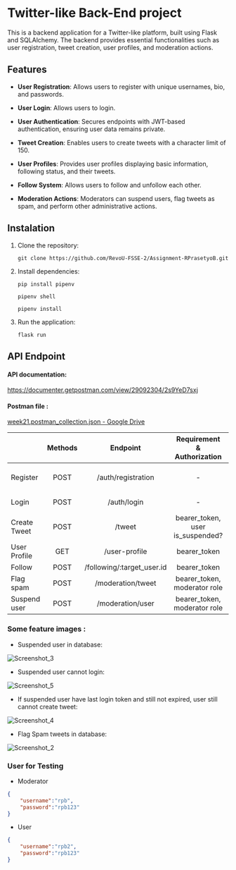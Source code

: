# Twitter-like Back-End project

This is a backend application for a Twitter-like platform, built using Flask and SQLAlchemy. The backend provides essential functionalities such as user registration, tweet creation, user profiles, and moderation actions.

## Features

- **User Registration**: Allows users to register with unique usernames, bio, and passwords.

- **User Login**: Allows users to login.

- **User Authentication**: Secures endpoints with JWT-based authentication, ensuring user data remains private.

- **Tweet Creation**: Enables users to create tweets with a character limit of 150.

- **User Profiles**: Provides user profiles displaying basic information, following status, and their tweets.

- **Follow System**: Allows users to follow and unfollow each other.

- **Moderation Actions**: Moderators can suspend users, flag tweets as spam, and perform other administrative actions.
  
  
  

## Instalation

1. Clone the repository:
   
   ```
   git clone https://github.com/RevoU-FSSE-2/Assignment-RPrasetyoB.git
   ```

2. Install dependencies:
   
   ```
   pip install pipenv
   ```
   
   ```
   pipenv shell
   ```
   
   ```
   pipenv install
   ```

3. Run the application:
   
   ```
   flask run
   ```



## API Endpoint

#### API documentation:

https://documenter.getpostman.com/view/29092304/2s9YeD7sxj



#### Postman file :

[week21.postman_collection.json - Google Drive](https://drive.google.com/file/d/1I-ZAI0Ltrneg7fRYU1R4NQBLAEKiKoBb/view?usp=sharing)

|              | Methods | Endpoint                   | Requirement & Authorization | Body                    |
|:------------ |:-------:|:--------------------------:|:------------------:|:-----------------------:|
| Register     | POST    | /auth/registration         | -                  | username, bio, password |
| Login        | POST    | /auth/login                | -                  | username, password      |
| Create Tweet | POST    | /tweet                     | bearer_token, user is_suspended? | tweet                   |
| User Profile | GET     | /user-profile              | bearer_token              | -                       |
| Follow       | POST    | /following/:target_user.id | bearer_token              | -                       |
| Flag spam    | POST    | /moderation/tweet          | bearer_token, moderator role     | tweet.id, is_spam       |
| Suspend user | POST    | /moderation/user           | bearer_token, moderator role     | user.id, is_suspended   |

### Some feature images :
- Suspended user in database: <br>

![Screenshot_3](https://github.com/RevoU-FSSE-2/Assignment-RPrasetyoB/assets/129088807/5057ebcd-8c8a-4da3-8962-baf613579a23)

- Suspended user cannot login: <br>

![Screenshot_5](https://github.com/RevoU-FSSE-2/Assignment-RPrasetyoB/assets/129088807/ef1b0b22-3ce5-492f-8512-d0e25f320fc7)

- If suspended user have last login token and still not expired, user still cannot create tweet: <br>

![Screenshot_4](https://github.com/RevoU-FSSE-2/Assignment-RPrasetyoB/assets/129088807/73b50eb6-95d2-4076-962b-fe519ea6a50b)

- Flag Spam tweets in database: <br>

![Screenshot_2](https://github.com/RevoU-FSSE-2/Assignment-RPrasetyoB/assets/129088807/a20e1166-5bb3-477e-8e67-f02206c4c37e)


### User for Testing

- Moderator

```json
{
    "username":"rpb",
    "password":"rpb123"
}
```

- User

```json
{
    "username":"rpb2",
    "password":"rpb123"
}
```
